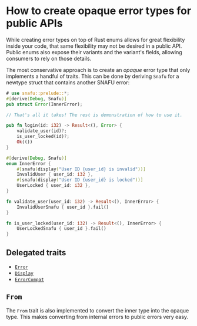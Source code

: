 # How to create opaque error types for public APIs

While creating error types on top of Rust enums allows for great
flexibility inside your code, that same flexibility may not be
desired in a public API. Public enums also expose their variants
and the variant's fields, allowing consumers to rely on those
details.

The most conservative approach is to create an *opaque* error type
that only implements a handful of traits. This can be done by
deriving `Snafu` for a newtype struct that contains another SNAFU
error:

```rust
# use snafu::prelude::*;
#[derive(Debug, Snafu)]
pub struct Error(InnerError);

// That's all it takes! The rest is demonstration of how to use it.

pub fn login(id: i32) -> Result<(), Error> {
    validate_user(id)?;
    is_user_locked(id)?;
    Ok(())
}

#[derive(Debug, Snafu)]
enum InnerError {
    #[snafu(display("User ID {user_id} is invalid"))]
    InvalidUser { user_id: i32 },
    #[snafu(display("User ID {user_id} is locked"))]
    UserLocked { user_id: i32 },
}

fn validate_user(user_id: i32) -> Result<(), InnerError> {
    InvalidUserSnafu { user_id }.fail()
}

fn is_user_locked(user_id: i32) -> Result<(), InnerError> {
    UserLockedSnafu { user_id }.fail()
}
```

## Delegated traits

- [`Error`][]
- [`Display`][]
- [`ErrorCompat`][]

[`Error`]: std::error::Error
[`Display`]: std::fmt::Display
[`ErrorCompat`]: crate::ErrorCompat

## `From`

The `From` trait is also implemented to convert the inner type into
the opaque type. This makes converting from internal errors to public
errors very easy.
